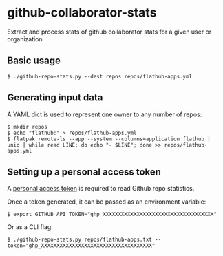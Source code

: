 # github-collaborator-stats

Extract and process stats of github collaborator stats for a given user or organization

## Basic usage

```
$ ./github-repo-stats.py --dest repos repos/flathub-apps.yml
```

## Generating input data

A YAML dict is used to represent one owner to any number of repos:

```
$ mkdir repos
$ echo "flathub:" > repos/flathub-apps.yml
$ flatpak remote-ls --app --system --columns=application flathub | uniq | while read LINE; do echo "- $LINE"; done >> repos/flathub-apps.yml
```

## Setting up a personal access token

A [personal access token](https://github.com/settings/tokens) is required to read Github repo statistics.

Once a token generated, it can be passed as an environment variable:

```
$ export GITHUB_API_TOKEN="ghp_XXXXXXXXXXXXXXXXXXXXXXXXXXXXXXXXXXXX"
```

Or as a CLI flag:

```
$ ./github-repo-stats.py repos/flathub-apps.txt --token="ghp_XXXXXXXXXXXXXXXXXXXXXXXXXXXXXXXXXXXX"
```
